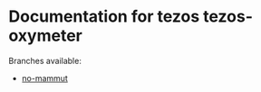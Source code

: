 # Documentation for tezos tezos-oxymeter

Branches available:
* [no-mammut](https://maiste.github.io/no_mammut)

